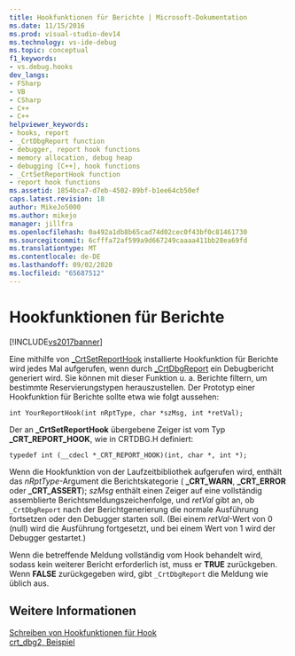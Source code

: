 ```yaml
---
title: Hookfunktionen für Berichte | Microsoft-Dokumentation
ms.date: 11/15/2016
ms.prod: visual-studio-dev14
ms.technology: vs-ide-debug
ms.topic: conceptual
f1_keywords:
- vs.debug.hooks
dev_langs:
- FSharp
- VB
- CSharp
- C++
- C++
helpviewer_keywords:
- hooks, report
- _CrtDbgReport function
- debugger, report hook functions
- memory allocation, debug heap
- debugging [C++], hook functions
- _CrtSetReportHook function
- report hook functions
ms.assetid: 1854bca7-d7eb-4502-89bf-b1ee64cb50ef
caps.latest.revision: 18
author: MikeJo5000
ms.author: mikejo
manager: jillfra
ms.openlocfilehash: 0a492a1db8b65cad74d02cec0f43bf0c81461730
ms.sourcegitcommit: 6cfffa72af599a9d667249caaaa411bb28ea69fd
ms.translationtype: MT
ms.contentlocale: de-DE
ms.lasthandoff: 09/02/2020
ms.locfileid: "65687512"
---
```

# <a name="report-hook-functions"></a>Hookfunktionen für Berichte
[!INCLUDE[vs2017banner](../includes/vs2017banner.md)]

Eine mithilfe von [_CrtSetReportHook](https://msdn.microsoft.com/library/1ae7c64f-8c84-4797-9574-b59f00f7a509) installierte Hookfunktion für Berichte wird jedes Mal aufgerufen, wenn durch [_CrtDbgReport](https://msdn.microsoft.com/library/6e581fb6-f7fb-4716-9432-f0145d639ecc) ein Debugbericht generiert wird. Sie können mit dieser Funktion u. a. Berichte filtern, um bestimmte Reservierungstypen herauszustellen. Der Prototyp einer Hookfunktion für Berichte sollte etwa wie folgt aussehen:  
  
```  
int YourReportHook(int nRptType, char *szMsg, int *retVal);  
```  
  
 Der an **_CrtSetReportHook** übergebene Zeiger ist vom Typ **_CRT_REPORT_HOOK**, wie in CRTDBG.H definiert:  
  
```  
typedef int (__cdecl *_CRT_REPORT_HOOK)(int, char *, int *);  
```  
  
 Wenn die Hookfunktion von der Laufzeitbibliothek aufgerufen wird, enthält das *nRptType*-Argument die Berichtskategorie ( **_CRT_WARN**, **_CRT_ERROR** oder **_CRT_ASSERT**); *szMsg* enthält einen Zeiger auf eine vollständig assemblierte Berichtsmeldungszeichenfolge, und *retVal* gibt an, ob `_CrtDbgReport` nach der Berichtgenerierung die normale Ausführung fortsetzen oder den Debugger starten soll. (Bei einem *retVal*-Wert von 0 (null) wird die Ausführung fortgesetzt, und bei einem Wert von 1 wird der Debugger gestartet.)  
  
 Wenn die betreffende Meldung vollständig vom Hook behandelt wird, sodass kein weiterer Bericht erforderlich ist, muss er **TRUE** zurückgeben. Wenn **FALSE** zurückgegeben wird, gibt `_CrtDbgReport` die Meldung wie üblich aus.  
  
## <a name="see-also"></a>Weitere Informationen  
 [Schreiben von Hookfunktionen für Hook](../debugger/debug-hook-function-writing.md)   
 [crt_dbg2, Beispiel](https://msdn.microsoft.com/21e1346a-6a17-4f57-b275-c76813089167)

